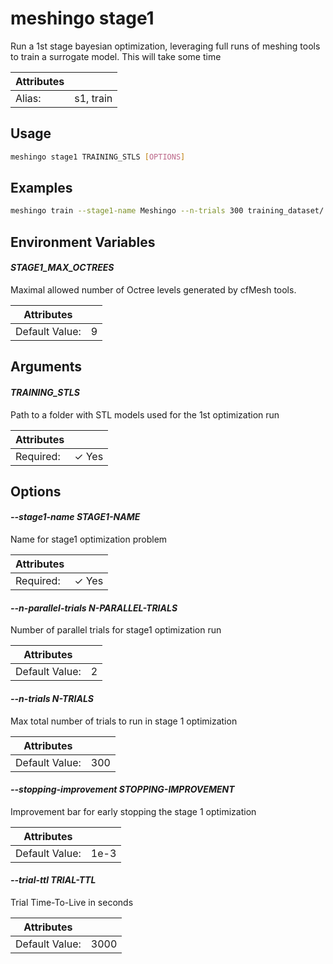 # meshingo stage1

Run a 1st stage bayesian optimization, leveraging full runs of meshing tools to train a surrogate model. This will take some time

| Attributes       | &nbsp;
|------------------|-------------
| Alias:           | s1, train

## Usage

```bash
meshingo stage1 TRAINING_STLS [OPTIONS]
```

## Examples

```bash
meshingo train --stage1-name Meshingo --n-trials 300 training_dataset/
```

## Environment Variables

#### *STAGE1_MAX_OCTREES*

Maximal allowed number of Octree levels generated by cfMesh tools.

| Attributes      | &nbsp;
|-----------------|-------------
| Default Value:  | 9

## Arguments

#### *TRAINING_STLS*

Path to a folder with STL models used for the 1st optimization run

| Attributes      | &nbsp;
|-----------------|-------------
| Required:       | ✓ Yes

## Options

#### *--stage1-name STAGE1-NAME*

Name for stage1 optimization problem

| Attributes      | &nbsp;
|-----------------|-------------
| Required:       | ✓ Yes

#### *--n-parallel-trials N-PARALLEL-TRIALS*

Number of parallel trials for stage1 optimization run

| Attributes      | &nbsp;
|-----------------|-------------
| Default Value:  | 2

#### *--n-trials N-TRIALS*

Max total number of trials to run in stage 1 optimization

| Attributes      | &nbsp;
|-----------------|-------------
| Default Value:  | 300

#### *--stopping-improvement STOPPING-IMPROVEMENT*

Improvement bar for early stopping the stage 1 optimization

| Attributes      | &nbsp;
|-----------------|-------------
| Default Value:  | 1e-3

#### *--trial-ttl TRIAL-TTL*

Trial Time-To-Live in seconds

| Attributes      | &nbsp;
|-----------------|-------------
| Default Value:  | 3000


